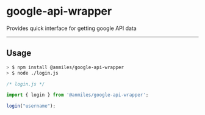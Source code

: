 # google-api-wrapper

Provides quick interface for getting google API data

----

## Usage

``` bash
> $ npm install @anmiles/google-api-wrapper
> $ node ./login.js
```

``` js
/* login.js */

import { login } from '@anmiles/google-api-wrapper';

login("username");

```
